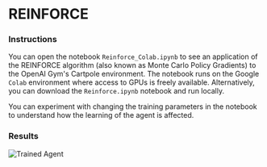[//]: # (Image References)

[image1]: https://user-images.githubusercontent.com/10624937/42135683-dde5c6f0-7d13-11e8-90b1-8770df3e40cf.gif "Trained Agent"

# REINFORCE

### Instructions

You can open the notebook `Reinforce_Colab.ipynb` to see an application of the REINFORCE algorithm (also known as Monte Carlo Policy Gradients) to the OpenAI Gym's Cartpole environment. The notebook runs on the Google `Colab` environment where access to GPUs is freely available. Alternatively, you can download the `Reinforce.ipynb` notebook and run locally.

You can experiment with changing the training parameters in the notebook to understand how the learning of the agent is affected.

### Results

![Trained Agent][image1]

